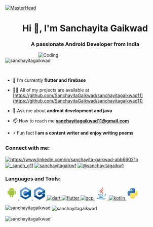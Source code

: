 [![MasterHead](https://1.bp.blogspot.com/-7A4WynwLsMw/XbBpCXG8fHI/AAAAAAAAMt4/uOa1bpLskYgrwGbllhSu2SDj_Mig8SXJQCLcBGAsYHQ/s1600/2000_600px.gif)](https://rishavchanda.io)
<h1 align="center">Hi 👋, I'm Sanchayita Gaikwad</h1>
<h3 align="center">A passionate Android Developer from India</h3>
<img align="right" alt="Coding" width="400" src="https://media.tenor.com/PP9v7VIs6R4AAAAd/scaler-create-impact.gif">
<p align="left"> <img src="https://komarev.com/ghpvc/?username=sanchayitagaikwad&label=Profile%20views&color=0e75b6&style=flat" alt="sanchayitagaikwad" /> </p>

<p align="left"> <a href="https://twitter.com/" target="blank"><img src="https://img.shields.io/twitter/follow/?logo=twitter&style=for-the-badge" alt="" /></a> </p>

- 🌱 I’m currently **flutter and firebase**

- 👨‍💻 All of my projects are available at [https://github.com/SanchayitaGaikwad/sanchayitagaikwad11](https://github.com/SanchayitaGaikwad/sanchayitagaikwad11)

- 💬 Ask me about **android development and java**

- 📫 How to reach me **sanchayitagaikwad11@gmail.com**

- ⚡ Fun fact **I am a content writer and enjoy writing poems**

<h3 align="left">Connect with me:</h3>
<p align="left">
<a href="https://linkedin.com/in/https://www.linkedin.com/in/sanchayita-gaikwad-abb66021b" target="blank"><img align="center" src="https://raw.githubusercontent.com/rahuldkjain/github-profile-readme-generator/master/src/images/icons/Social/linked-in-alt.svg" alt="https://www.linkedin.com/in/sanchayita-gaikwad-abb66021b" height="30" width="40" /></a>
<a href="https://instagram.com/_sanch_g11" target="blank"><img align="center" src="https://raw.githubusercontent.com/rahuldkjain/github-profile-readme-generator/master/src/images/icons/Social/instagram.svg" alt="_sanch_g11" height="30" width="40" /></a>
<a href="https://www.hackerrank.com/sanchayitagaikw1" target="blank"><img align="center" src="https://raw.githubusercontent.com/rahuldkjain/github-profile-readme-generator/master/src/images/icons/Social/hackerrank.svg" alt="sanchayitagaikw1" height="30" width="40" /></a>
<a href="https://www.hackerearth.com/@sanchayitagaikw1" target="blank"><img align="center" src="https://raw.githubusercontent.com/rahuldkjain/github-profile-readme-generator/master/src/images/icons/Social/hackerearth.svg" alt="@sanchayitagaikw1" height="30" width="40" /></a>
</p>

<h3 align="left">Languages and Tools:</h3>
<p align="left"> <a href="https://developer.android.com" target="_blank" rel="noreferrer"> <img src="https://raw.githubusercontent.com/devicons/devicon/master/icons/android/android-original-wordmark.svg" alt="android" width="40" height="40"/> </a> <a href="https://www.cprogramming.com/" target="_blank" rel="noreferrer"> <img src="https://raw.githubusercontent.com/devicons/devicon/master/icons/c/c-original.svg" alt="c" width="40" height="40"/> </a> <a href="https://www.w3schools.com/cpp/" target="_blank" rel="noreferrer"> <img src="https://raw.githubusercontent.com/devicons/devicon/master/icons/cplusplus/cplusplus-original.svg" alt="cplusplus" width="40" height="40"/> </a> <a href="https://dart.dev" target="_blank" rel="noreferrer"> <img src="https://www.vectorlogo.zone/logos/dartlang/dartlang-icon.svg" alt="dart" width="40" height="40"/> </a> <a href="https://flutter.dev" target="_blank" rel="noreferrer"> <img src="https://www.vectorlogo.zone/logos/flutterio/flutterio-icon.svg" alt="flutter" width="40" height="40"/> </a> <a href="https://cloud.google.com" target="_blank" rel="noreferrer"> <img src="https://www.vectorlogo.zone/logos/google_cloud/google_cloud-icon.svg" alt="gcp" width="40" height="40"/> </a> <a href="https://www.java.com" target="_blank" rel="noreferrer"> <img src="https://raw.githubusercontent.com/devicons/devicon/master/icons/java/java-original.svg" alt="java" width="40" height="40"/> </a> <a href="https://kotlinlang.org" target="_blank" rel="noreferrer"> <img src="https://www.vectorlogo.zone/logos/kotlinlang/kotlinlang-icon.svg" alt="kotlin" width="40" height="40"/> </a> <a href="https://www.python.org" target="_blank" rel="noreferrer"> <img src="https://raw.githubusercontent.com/devicons/devicon/master/icons/python/python-original.svg" alt="python" width="40" height="40"/> </a> </p>

<p><img align="left" src="https://github-readme-stats.vercel.app/api/top-langs?username=sanchayitagaikwad&show_icons=true&locale=en&layout=compact" alt="sanchayitagaikwad" /></p>

<p>&nbsp;<img align="center" src="https://github-readme-stats.vercel.app/api?username=sanchayitagaikwad&show_icons=true&locale=en" alt="sanchayitagaikwad" /></p>

<p><img align="center" src="https://github-readme-streak-stats.herokuapp.com/?user=sanchayitagaikwad&" alt="sanchayitagaikwad" /></p>
